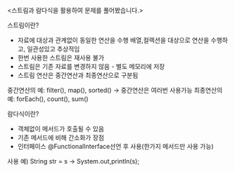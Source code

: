 <스트림과 람다식을 활용하여 문제를 풀어봤습니다.>

스트림이란? 
- 자료에 대상과 관계없이 동일한 연산을 수행 배열,컬렉션을 대상으로 연산을 수행하고, 일관성있고 추상적임
- 한번 사용한 스트림은 재사용 불가
- 스트림은 기존 자료를 변경하지 않음 - 별도 메모리에 저장
- 스트림 연산은 중간연산과 최종연산으로 구분됨 

중간연산의 예: filter(), map(), sorted() -> 중간연산은 여러번 사용가능
최종연산의 예: forEach(), count(), sum()

람다식이란?
- 객체없이 메서드가 호출될 수 있음
- 기존 메서드에 비해 간소화가 장점
- 인터페이스 @FunctionalInterface선언 후 사용(한가지 메서드만 사용 가능) 
 
사용 예)
String str = s -> System.out,println(s);
